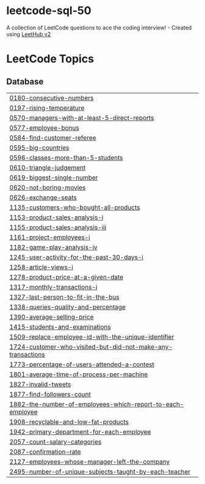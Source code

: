 # leetcode-sql-50
A collection of LeetCode questions to ace the coding interview! - Created using [LeetHub v2](https://github.com/arunbhardwaj/LeetHub-2.0)

<!---LeetCode Topics Start-->
# LeetCode Topics
## Database
|  |
| ------- |
| [0180-consecutive-numbers](https://github.com/vedantxn/leetcode-sql-50/tree/master/0180-consecutive-numbers) |
| [0197-rising-temperature](https://github.com/vedantxn/leetcode-sql-50/tree/master/0197-rising-temperature) |
| [0570-managers-with-at-least-5-direct-reports](https://github.com/vedantxn/leetcode-sql-50/tree/master/0570-managers-with-at-least-5-direct-reports) |
| [0577-employee-bonus](https://github.com/vedantxn/leetcode-sql-50/tree/master/0577-employee-bonus) |
| [0584-find-customer-referee](https://github.com/vedantxn/leetcode-sql-50/tree/master/0584-find-customer-referee) |
| [0595-big-countries](https://github.com/vedantxn/leetcode-sql-50/tree/master/0595-big-countries) |
| [0596-classes-more-than-5-students](https://github.com/vedantxn/leetcode-sql-50/tree/master/0596-classes-more-than-5-students) |
| [0610-triangle-judgement](https://github.com/vedantxn/leetcode-sql-50/tree/master/0610-triangle-judgement) |
| [0619-biggest-single-number](https://github.com/vedantxn/leetcode-sql-50/tree/master/0619-biggest-single-number) |
| [0620-not-boring-movies](https://github.com/vedantxn/leetcode-sql-50/tree/master/0620-not-boring-movies) |
| [0626-exchange-seats](https://github.com/vedantxn/leetcode-sql-50/tree/master/0626-exchange-seats) |
| [1135-customers-who-bought-all-products](https://github.com/vedantxn/leetcode-sql-50/tree/master/1135-customers-who-bought-all-products) |
| [1153-product-sales-analysis-i](https://github.com/vedantxn/leetcode-sql-50/tree/master/1153-product-sales-analysis-i) |
| [1155-product-sales-analysis-iii](https://github.com/vedantxn/leetcode-sql-50/tree/master/1155-product-sales-analysis-iii) |
| [1161-project-employees-i](https://github.com/vedantxn/leetcode-sql-50/tree/master/1161-project-employees-i) |
| [1182-game-play-analysis-iv](https://github.com/vedantxn/leetcode-sql-50/tree/master/1182-game-play-analysis-iv) |
| [1245-user-activity-for-the-past-30-days-i](https://github.com/vedantxn/leetcode-sql-50/tree/master/1245-user-activity-for-the-past-30-days-i) |
| [1258-article-views-i](https://github.com/vedantxn/leetcode-sql-50/tree/master/1258-article-views-i) |
| [1278-product-price-at-a-given-date](https://github.com/vedantxn/leetcode-sql-50/tree/master/1278-product-price-at-a-given-date) |
| [1317-monthly-transactions-i](https://github.com/vedantxn/leetcode-sql-50/tree/master/1317-monthly-transactions-i) |
| [1327-last-person-to-fit-in-the-bus](https://github.com/vedantxn/leetcode-sql-50/tree/master/1327-last-person-to-fit-in-the-bus) |
| [1338-queries-quality-and-percentage](https://github.com/vedantxn/leetcode-sql-50/tree/master/1338-queries-quality-and-percentage) |
| [1390-average-selling-price](https://github.com/vedantxn/leetcode-sql-50/tree/master/1390-average-selling-price) |
| [1415-students-and-examinations](https://github.com/vedantxn/leetcode-sql-50/tree/master/1415-students-and-examinations) |
| [1509-replace-employee-id-with-the-unique-identifier](https://github.com/vedantxn/leetcode-sql-50/tree/master/1509-replace-employee-id-with-the-unique-identifier) |
| [1724-customer-who-visited-but-did-not-make-any-transactions](https://github.com/vedantxn/leetcode-sql-50/tree/master/1724-customer-who-visited-but-did-not-make-any-transactions) |
| [1773-percentage-of-users-attended-a-contest](https://github.com/vedantxn/leetcode-sql-50/tree/master/1773-percentage-of-users-attended-a-contest) |
| [1801-average-time-of-process-per-machine](https://github.com/vedantxn/leetcode-sql-50/tree/master/1801-average-time-of-process-per-machine) |
| [1827-invalid-tweets](https://github.com/vedantxn/leetcode-sql-50/tree/master/1827-invalid-tweets) |
| [1877-find-followers-count](https://github.com/vedantxn/leetcode-sql-50/tree/master/1877-find-followers-count) |
| [1882-the-number-of-employees-which-report-to-each-employee](https://github.com/vedantxn/leetcode-sql-50/tree/master/1882-the-number-of-employees-which-report-to-each-employee) |
| [1908-recyclable-and-low-fat-products](https://github.com/vedantxn/leetcode-sql-50/tree/master/1908-recyclable-and-low-fat-products) |
| [1942-primary-department-for-each-employee](https://github.com/vedantxn/leetcode-sql-50/tree/master/1942-primary-department-for-each-employee) |
| [2057-count-salary-categories](https://github.com/vedantxn/leetcode-sql-50/tree/master/2057-count-salary-categories) |
| [2087-confirmation-rate](https://github.com/vedantxn/leetcode-sql-50/tree/master/2087-confirmation-rate) |
| [2127-employees-whose-manager-left-the-company](https://github.com/vedantxn/leetcode-sql-50/tree/master/2127-employees-whose-manager-left-the-company) |
| [2495-number-of-unique-subjects-taught-by-each-teacher](https://github.com/vedantxn/leetcode-sql-50/tree/master/2495-number-of-unique-subjects-taught-by-each-teacher) |
<!---LeetCode Topics End-->